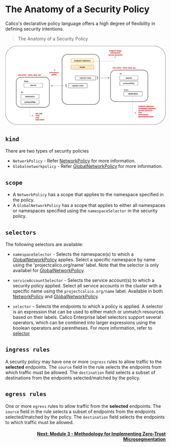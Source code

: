 # The Anatomy of a Security Policy

Calico's declarative policy language offers a high degree of flexibility in defining security intentions. 

> The Anatomy of a Security Policy

![anatomy-of-policy](images/anatomy-of-policy.png)

## `kind`

There are two types of security policies
- `NetworkPolicy` - Refer [NetworkPolicy](https://docs.tigera.io/reference/resources/networkpolicy) for more information.  
- `Globalnetworkpolicy` - Refer [GlobalNetworkPolicy](https://docs.tigera.io/reference/resources/globalnetworkpolicy) for more information. 

## `scope`

- A `NetworkPolicy` has a scope that applies to the namespace specified in the policy.  
- A `GlobalNetworkPolicy` has a scope that applies to either all namespaces or namespaces specified using the `namespaceSelector` in the security policy. 

## `selectors`

The following selectors are available:

- `namespaceSelector` - Selects the namespace(s) to which a [GlobalNetworkPolicy](https://docs.tigera.io/reference/resources/globalnetworkpolicy) applies. Select a specific namespace by name using the 'projectcalico.org/name' label. Note that the selector is only availabel for [GlobalNetworkPolicy](https://docs.tigera.io/reference/resources/globalnetworkpolicy).

- `serviceAccountSelector` - Selects the service account(s) to which a security policy applied. Select all service accounts in the cluster with a specific name using the `projectcalico.org/name` label. Available in both [NetworkPolicy](https://docs.tigera.io/reference/resources/globalnetworkpolicy) and [GlobalNetworkPolicy](https://docs.tigera.io/reference/resources/globalnetworkpolicy).

- `selector` -  Selects the endpoints to which a policy is applied. A selector is an expression that can be used to either match or unmatch resources based on their labels. Calico Enterprise label selectors support several operators, which can be combined into larger expressions using the boolean operators and parentheses. For more information, refer to [selector](https://docs.tigera.io/reference/resources/globalnetworkpolicy#selector)

## `ingress rules`

A security policy may have one or more `ingress` rules to allow traffic to the **selected** endpoints. The `source` field in the rule selects the endpoints from which traffic must be allowed. The `destination` field selects a subset of destinations from the endpoints selected/matched by the policy. 

## `egress rules`

One or more `egress` rules to allow traffic from the **selected** endpoints. The `source` field in the rule selects a subset of endpoints from the endpoints selected/matched by the policy. The `destination` field selects the endpoints to which traffic must be allowed. 


#### <div align="right">  [Next: Module 3 - Methodology for Implementing Zero-Trust Microsegmentation](https://github.com/Pooriya-a/quickstart-self-service/blob/main/modules/8.module-3-introduction.md) </div>

